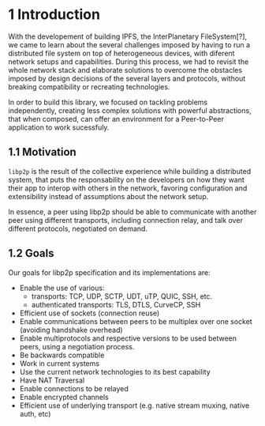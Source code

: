 1 Introduction
==============

With the developement of building IPFS, the InterPlanetary FileSystem[?], we came to learn about the several challenges imposed by having to run a distributed file system on top of heterogeneous devices, with diferent network setups and capabilities. During this process, we had to revisit the whole network stack and elaborate solutions to overcome the obstacles imposed by design decisions of the several layers and protocols, without breaking compatibility or recreating technologies.

In order to build this library, we focused on tackling problems independently, creating less complex solutions with powerful abstractions, that when composed, can offer an environment for a Peer-to-Peer application to work sucessfuly.

## 1.1 Motivation

`libp2p` is the result of the collective experience while building a distributed system, that puts the responsability on the developers on how they want their app to interop with others in the network, favoring configuration and extensibility instead of assumptions about the network setup.

In essence, a peer using libp2p should be able to communicate with another peer using different transports, including connection relay, and talk over different protocols, negotiated on demand.

## 1.2 Goals

Our goals for libp2p specification and its implementations are:

- Enable the use of various:
  - transports: TCP, UDP, SCTP, UDT, uTP, QUIC, SSH, etc.
  - authenticated transports: TLS, DTLS, CurveCP, SSH
- Efficient use of sockets (connection reuse)
- Enable communications between peers to be multiplex over one socket (avoiding handshake overhead)
- Enable multiprotocols and respective versions to be used between peers, using a negotiation process.
- Be backwards compatible
- Work in current systems
- Use the current network technologies to its best capability
- Have NAT Traversal
- Enable connections to be relayed
- Enable encrypted channels
- Efficient use of underlying transport (e.g. native stream muxing, native auth, etc)
